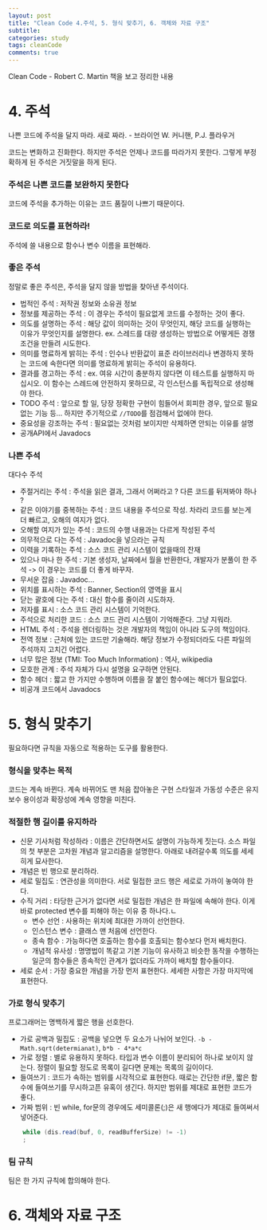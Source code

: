 ```yaml
---
layout: post
title: "Clean Code 4.주석, 5. 형식 맞추기, 6. 객체와 자료 구조"
subtitle:  
categories: study
tags: cleanCode
comments: true
---
```


Clean Code - Robert C. Martin 책을 보고 정리한 내용

# 4. 주석

나쁜 코드에 주석을 달지 마라. 새로 짜라. - 브라이언 W. 커니핸, P.J. 플라우거

코드는 변화하고 진화한다. 하지만 주석은 언제나 코드를 따라가지 못한다. 그렇게 부정확하게 된 주석은 거짓말을 하게 된다.

### 주석은 나쁜 코드를 보완하지 못한다

코드에 주석을 추가하는 이유는 코드 품질이 나쁘기 때문이다.

### 코드로 의도를 표현하라!

주석에 쓸 내용으로 함수나 변수 이름을 표현해라.

### 좋은 주석

정말로 좋은 주석은, 주석을 달지 않을 방법을 찾아낸 주석이다.

- 법적인 주석 : 저작권 정보와 소유권 정보
- 정보를 제공하는 주석 : 이 경우는 주석이 필요없게 코드를 수정하는 것이 좋다.
- 의도를 설명하는 주석 : 해당 값이 의미하는 것이 무엇인지, 해당 코드를 실행하는 이유가 무엇인지를 설명한다. ex. 스레드를 대량 생성하는 방법으로 어떻게든 경쟁 조건을 만들려 시도한다.
- 의미를 명료하게 밝히는 주석 : 인수나 반환값이 표준 라이브러리나 변경하지 못하는 코드에 속한다면 의미를 명료하게 밝히는 주석이 유용하다.
- 결과를 경고하는 주석 : ex. 여유 시간이 충분하지 않다면 이 테스트를 실행하지 마십시오. 이 함수는 스레드에 안전하지 못하므로, 각 인스턴스를 독립적으로 생성해야 한다.
- TODO 주석 : 앞으로 할 일, 당장 정확한 구현이 힘들어서 회피한 경우, 앞으로 필요없는 기능 등... 하지만 주기적으로 `//TODO`를 점검해서 없에야 한다.
- 중요성을 강조하는 주석 : 필요없는 것처럼 보이지만 삭제하면 안되는 이유를 설명
- 공개API에서 Javadocs

### 나쁜 주석

대다수 주석

- 주절거리는 주석 : 주석을 읽은 결과, 그래서 어쩌라고 ? 다른 코드를 뒤져봐야 하나 ?
- 같은 이야기를 중복하는 주석 : 코드 내용을 주석으로 작성. 차라리 코드를 보는게 더 빠르고, 오해의 여지가 없다.
- 오해할 여지가 있는 주석 : 코드의 수행 내용과는 다르게 작성된 주석
- 의무적으로 다는 주석 : Javadoc을 넣으라는 규칙
- 이력을 기록하는 주석 : 소스 코드 관리 시스템이 없을때의 잔재
- 있으나 마나 한 주석 : 기본 생성자, 날짜에서 월을 반환한다, 개발자가 분풀이 한 주석 -> 이 경우는 코드를 더 좋게 바꾸자.
- 무서운 잡음 : Javadoc...
- 위치를 표시하는 주석 : Banner, Section의 영역을 표시
- 닫는 괄호에 다는 주석 : 대신 함수를 줄이려 시도하자.
- 저자를 표시 : 소스 코드 관리 시스템이 기억한다.
- 주석으로 처리한 코드 : 소스 코드 관리 시스템이 기억해준다. 그냥 지워라.
- HTML 주석 : 주석을 렌더링하는 것은 개발자의 책임이 아니라 도구의 책임이다.
- 전역 정보 : 근처에 있는 코드만 기술해라. 해당 정보가 수정되더라도 다른 파일의 주석까지 고치긴 어렵다.
- 너무 많은 정보 (TMI: Too Much Information) : 역사, wikipedia
- 모호한 관계 : 주석 자체가 다시 설명을 요구하면 안된다.
- 함수 헤더 : 짧고 한 가지만 수행하며 이름을 잘 붙인 함수에는 해더가 필요없다.
- 비공개 코드에서 Javadocs

# 5. 형식 맞추기

필요하다면 규칙을 자동으로 적용하는 도구를 활용한다.

### 형식을 맞추는 목적

코드는 계속 바뀐다. 계속 바뀌어도 맨 처음 잡아놓은 구현 스타일과 가동성 수준은 유지보수 용이성과 확장성에 계속 영향을 미친다.

### 적절한 행 길이를 유지하라

- 신문 기사처럼 작성하라 : 이름은 간단하면서도 설명이 가능하게 짓는다. 소스 파일의 첫 부분은 고차원 개념과 알고리즘을 설명한다. 아래로 내려갈수록 의도를 세세히게 묘사한다.
- 개념은 빈 행으로 분리하라.
- 세로 밀집도 : 연관성을 의미한다. 서로 밀접한 코드 행은 세로로 가까이 놓여야 한다.
- 수직 거리 : 타당한 근거가 없다면 서로 밀접한 개념은 한 파일에 속해야 한다. 이게 바로 protected 변수를 피해야 하는 이유 중 하나다.ㄴ
  - 변수 선언 : 사용하는 위치에 최대한 가까이 선언한다.
  - 인스턴스 변수 : 클래스 맨 처음에 선언한다.
  - 종속 함수 : 가능하다면 호출하는 함수를 호촐되는 함수보다 먼저 배치한다. 
  - 개념적 유사성 : 명명법이 똑같고 기본 기능이 유사하고 비슷한 동작을 수행하는 일군의 함수들은 종속적인 관계가 없더라도 가까이 배치할 함수들이다.
- 세로 순서 : 가장 중요한 개념을 가장 먼저 표현한다. 세세한 사항은 가장 마지막에 표현한다.

### 가로 형식 맞추기

프로그래머는 명백하게 짧은 행을 선호한다.

- 가로 공백과 밀집도 : 공백을 넣으면 두 요소가 나뉘어 보인다. `-b - Math.sqrt(determianat)`, `b*b - 4*a*c`
- 가로 정렬 : 별로 유용하지 못하다. 타입과 변수 이름이 분리되어 하나로 보이지 않는다. 정렬이 필요할 정도로 목록이 길다면 문제는 목록의 길이이다.
- 들여쓰기 : 코드가 속하는 범위를 시각적으로 표현한다. 때로는 간단한 if문, 짧은 함수에 들여쓰기를 무시하고픈 유혹이 생긴다. 하지만 범위를 제대로 표현한 코드가 좋다.
- 가짜 범위 : 빈 while, for문의 경우에도 세미콜론(;)은 새 행에다가 제대로 들여써서 넣어준다.

```Java
    while (dis.read(buf, 0, readBufferSize) != -1)
    ;
```

### 팀 규칙

팀은 한 가지 규칙에 합의해야 한다.

# 6. 객체와 자료 구조